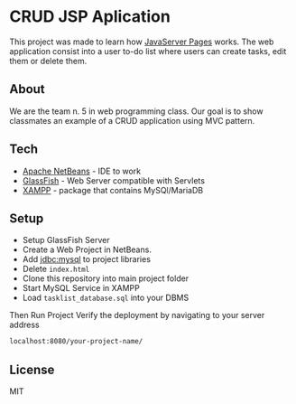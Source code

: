 # CRUD JSP Aplication

This project was made to learn how [JavaServer Pages] works.
The web application consist into a user to-do list where users can create tasks, edit them or delete them.

## About
We are the team n. 5 in web programming class.
Our goal is to show classmates an example of a CRUD application using MVC pattern.

## Tech
* [Apache NetBeans] - IDE to work
* [GlassFish] - Web Server compatible with Servlets
* [XAMPP] - package that contains MySQl/MariaDB

## Setup
* Setup GlassFish Server
* Create a Web Project in NetBeans.
* Add [jdbc:mysql] to project libraries
* Delete `index.html`
* Clone this repository into main project folder
* Start MySQL Service in XAMPP
* Load `tasklist_database.sql` into your DBMS

Then Run Project
Verify the deployment by navigating to your server address
```sh
localhost:8080/your-project-name/
```

License
----

MIT

[JavaServer Pages]: <https://en.wikipedia.org/wiki/JavaServer_Pages>
[Apache NetBeans]: <https://netbeans.apache.org/>
[GlassFish]: <https://javaee.github.io/glassfish/download>
[XAMPP]: <https://www.apachefriends.org/es/index.html>
[jdbc:mysql]: <https://dev.mysql.com/downloads/connector/j/>